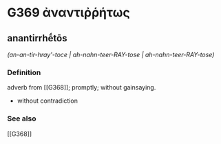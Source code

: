 # G369 ἀναντιῤῥήτως

## anantirrhḗtōs

_(an-an-tir-hray'-toce | ah-nahn-teer-RAY-tose | ah-nahn-teer-RAY-tose)_

### Definition

adverb from [[G368]]; promptly; without gainsaying.

- without contradiction

### See also

[[G368]]


